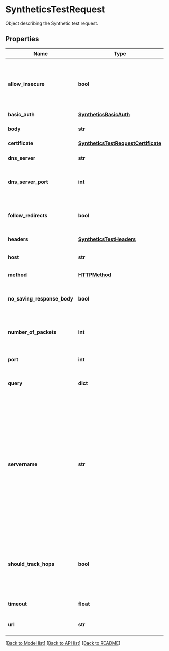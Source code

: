 # SyntheticsTestRequest

Object describing the Synthetic test request.

## Properties

| Name                        | Type                                                                        | Description                                                                                                                                                                                          | Notes      |
| --------------------------- | --------------------------------------------------------------------------- | ---------------------------------------------------------------------------------------------------------------------------------------------------------------------------------------------------- | ---------- |
| **allow_insecure**          | **bool**                                                                    | Allows loading insecure content for an HTTP request in a multistep test step.                                                                                                                        | [optional] |
| **basic_auth**              | [**SyntheticsBasicAuth**](SyntheticsBasicAuth.md)                           |                                                                                                                                                                                                      | [optional] |
| **body**                    | **str**                                                                     | Body to include in the test.                                                                                                                                                                         | [optional] |
| **certificate**             | [**SyntheticsTestRequestCertificate**](SyntheticsTestRequestCertificate.md) |                                                                                                                                                                                                      | [optional] |
| **dns_server**              | **str**                                                                     | DNS server to use for DNS tests.                                                                                                                                                                     | [optional] |
| **dns_server_port**         | **int**                                                                     | DNS server port to use for DNS tests.                                                                                                                                                                | [optional] |
| **follow_redirects**        | **bool**                                                                    | Specifies whether or not the request follows redirects.                                                                                                                                              | [optional] |
| **headers**                 | [**SyntheticsTestHeaders**](SyntheticsTestHeaders.md)                       |                                                                                                                                                                                                      | [optional] |
| **host**                    | **str**                                                                     | Host name to perform the test with.                                                                                                                                                                  | [optional] |
| **method**                  | [**HTTPMethod**](HTTPMethod.md)                                             |                                                                                                                                                                                                      | [optional] |
| **no_saving_response_body** | **bool**                                                                    | Determines whether or not to save the response body.                                                                                                                                                 | [optional] |
| **number_of_packets**       | **int**                                                                     | Number of pings to use per test.                                                                                                                                                                     | [optional] |
| **port**                    | **int**                                                                     | Port to use when performing the test.                                                                                                                                                                | [optional] |
| **query**                   | **dict**                                                                    | Query to use for the test.                                                                                                                                                                           | [optional] |
| **servername**              | **str**                                                                     | For SSL tests, it specifies on which server you want to initiate the TLS handshake, allowing the server to present one of multiple possible certificates on the same IP address and TCP port number. | [optional] |
| **should_track_hops**       | **bool**                                                                    | Turns on a traceroute probe to discover all gateways along the path to the host destination.                                                                                                         | [optional] |
| **timeout**                 | **float**                                                                   | Timeout in seconds for the test.                                                                                                                                                                     | [optional] |
| **url**                     | **str**                                                                     | URL to perform the test with.                                                                                                                                                                        | [optional] |

[[Back to Model list]](README.md#documentation-for-models) [[Back to API list]](README.md#documentation-for-api-endpoints) [[Back to README]](README.md)
